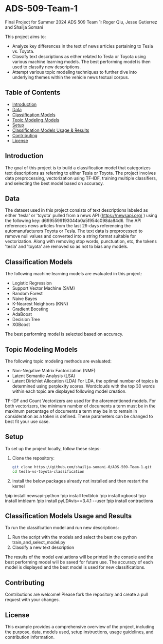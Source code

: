 # ADS-509-Team-1
Final Project for Summer 2024 ADS 509 Team 1: Roger Qiu, Jesse Gutierrez and Shailja Somani

This project aims to:
* Analyze key differences in the text of news articles pertaining to Tesla vs. Toyota.
* Classify text descriptions as either related to Tesla or Toyota using various machine learning models. The best performing model is then used to classify new descriptions.
* Attempt various topic modeling techniques to further dive into underlying themes within the vehicle news textual corpus. 

## Table of Contents
- [Introduction](#introduction)
- [Data](#data)
- [Classification Models](#classification-models)
- [Topic Modeling Models](#topic-modeling-models)
- [Setup](#setup)
- [Classification Models Usage & Results](#classification-models-usage-and-results)
- [Contributing](#contributing)
- [License](#license)

## Introduction
The goal of this project is to build a classification model that categorizes text descriptions as referring to either Tesla or Toyota. The project involves data preprocessing, vectorization using TF-IDF, training multiple classifiers, and selecting the best model based on accuracy.

## Data
The dataset used in this project consists of text descriptions labeled as either 'tesla' or 'toyota' pulled from a news API (https://newsapi.org/ \) using the following key: d6995599193044b0a5f954c098da84d6. The API references news articles from the last 29-days referencing the automanufacturers Toyota or Tesla. The text data is preprocessed to remove null values and converted into a string format suitable for vectorization. Along with removing stop words, punctuation, etc, the tokens 'tesla' and 'toyota' are removed so as not to bias any models.

## Classification Models
The following machine learning models are evaluated in this project:
- Logistic Regression
- Support Vector Machine (SVM)
- Random Forest
- Naive Bayes
- K-Nearest Neighbors (KNN)
- Gradient Boosting
- AdaBoost
- Decision Tree
- XGBoost

The best performing model is selected based on accuracy.

## Topic Modeling Models
The following topic modeling methods are evaluated:
- Non-Negative Matrix Factorization (NMF)
- Latent Semantic Analysis (LSA)
- Latent Dirichlet Allocation (LDA)
For LDA, the optimal number of topics is determined using perplexity scores. Wordclouds with the top 30 words within each topic are displayed following model creation. 

TF-IDF and Count Vectorizers are used for the aforementioned models. For both vectorizers, the minimum number of documents a term must be in the maximum percentage of documents a term may be in to remain in consideration as a token is defined. These parameters can be changed to best fit your use case. 

## Setup
To set up the project locally, follow these steps:

1. Clone the repository:
   ```bash
   git clone https://github.com/shailja-somani-0/ADS-509-Team-1.git
   cd tesla-vs-toyota-classification

2. Install the below packages already not installed and then restart the kernel

!pip install newsapi-python
!pip install textblob
!pip install xgboost
!pip install imblearn
!pip install pyLDAvis==3.4.1 --user
!pip install contractions

## Classification Models Usage and Results
To run the classifcation model and run new descriptions:
1. Run the script with the models and select the best one
    python train_and_select_model.py
2. Classify a new text description

The results of the model evaluations will be printed in the console and the best performing model will be saved for future use. The accuracy of each model is displayed and the best model is used for new classifications.

## Contributing
Contributions are welcome! Please fork the repository and create a pull request with your changes.

## License
This example provides a comprehensive overview of the project, including the purpose, data, models used, setup instructions, usage guidelines, and contribution information. 
